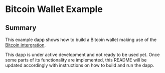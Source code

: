 # Bitcoin Wallet Example

## Summary

This example dapp shows how to build a Bitcoin wallet making use of the [Bitcoin intergration](https://smartcontracts.org/docs/developers-guide/concepts/bitcoin-integration.html).

This dapp is under active development and not ready to be used yet.
Once some parts of its functionality are implemented, this README will be updated accordingly with instructions on how to build and run the dapp.
